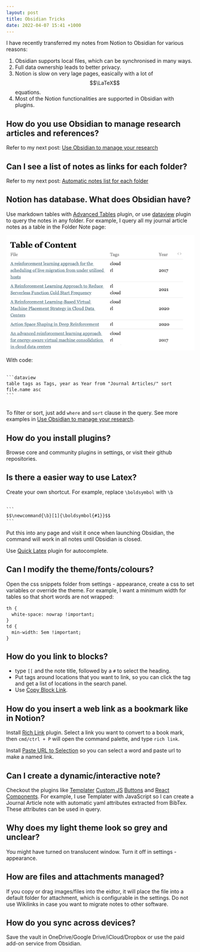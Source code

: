```yaml
---
layout: post
title: Obsidian Tricks 
date: 2022-04-07 15:41 +1000
---
```


I have recently transferred my notes from Notion to Obsidian for various reasons: 

1. Obsidian supports local files, which can be synchronised in many ways. 
2. Full data ownership leads to better privacy. 
3. Notion is slow on very lage pages, easically with a lot of $$\LaTeX$$ equations.
4. Most of the Notion functionalities are supported in Obsidian with plugins.

How do you use Obsidian to manage research articles and references? 
---
Refer to my next post: [Use Obsidian to manage your research](/2022/04/08/use-obsidian-to-manage-your-research.html)

Can I see a list of notes as links for each folder?
---

Refer to my next post: [Automatic notes list for each folder](/2022/08/16/obsidian-folder-note-list.html)

Notion has database. What does Obsidian have? 
---

Use markdown tables with [Advanced Tables](https://github.com/tgrosinger/advanced-tables-obsidian) plugin, or use [dataview](https://github.com/blacksmithgu/obsidian-dataview) plugin to query the notes in any folder. For example, I query all my journal article notes as a table in the Folder Note page: 

![](/img/Pasted%20image%2020220407201415.png)

With code: 

<pre>
<code>
```dataview
table tags as Tags, year as Year from "Journal Articles/" sort file.name asc
```
</code>
</pre>

To filter or sort, just add `where` and `sort` clause in the query. See more examples in [Use Obsidian to manage your research](/2022/04/08/use-obsidian-to-manage-your-research.html).

How do you install plugins?
---
Browse core and community plugins in settings, or visit their github repositories. 

Is there a easier way to use Latex?
---

Create your own shortcut. For example, replace `\boldsymbol` with `\b`


<pre><code>
```
$$\newcommand{\b}[1]{\boldsymbol{#1}}$$
```
</code></pre>


Put this into any page and visit it once when launching Obsidian, the command will work in all notes until Obsidian is closed. 

Use [Quick Latex](https://github.com/joeyuping/quick_latex_obsidian) plugin for autocomplete. 



Can I modify the theme/fonts/colours?
---

Open the css snippets folder from settings - appearance, create a css to set variables or override the theme. For example, I want a minimum width for tables so that short words are not wrapped: 

```
th {
  white-space: nowrap !important; 
}
td {
  min-width: 5em !important;
}
```

How do you link to blocks?
---

- type `[[` and the note title, followed by a `#` to select the heading. 
- Put tags around locations that you want to link, so you can click the tag and get a list of locations in the search panel. 
- Use [Copy Block Link](https://github.com/mgmeyers/obsidian-copy-block-link).

How do you insert a web link as a bookmark like in Notion?
---

Install [Rich Link](https://github.com/dhamaniasad/obsidian-rich-links) plugin. Select a link you want to convert to a book mark, then `cmd/ctrl + P` will open the command palette, and type `rich link`. 

Install [Paste URL to Selection](https://github.com/denolehov/obsidian-url-into-selection) so you can select a word and paste url to make a named link. 


Can I create a dynamic/interactive note? 
---

Checkout the plugins like [Templater](https://github.com/SilentVoid13/Templater) [Custom JS](https://github.com/samlewis0602/obsidian-custom-js)  [Buttons](https://github.com/shabegom/buttons) and [React Components](https://github.com/elias-sundqvist/obsidian-react-components).  For example, I use Templater with JavaScript so I can create a Journal Article note with automatic yaml attributes extracted from BibTex. These attributes can be used in query. 

Why does my light theme look so grey and unclear?
---

You might have turned on translucent window. Turn it off in settings - appearance. 

How are files and attachments managed?
---

If you copy or drag images/files into the eidtor, it will place the file into a default folder for attachment, which is configurable in the settings. Do not use Wikilinks in case you want to migrate notes to other software. 

How do you sync across devices?
---

Save the vault in OneDrive/Google Drive/iCloud/Dropbox or use the paid add-on service from Obsidian. 